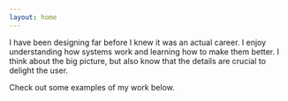 ```yaml
---
layout: home
---
```

<p>I have been designing far before I knew it was an actual career. I enjoy understanding how systems work and learning how to make them better. I think about the big picture, but also know that the details are crucial to delight the user.</p>
<p>Check out some examples of my work below.</p>